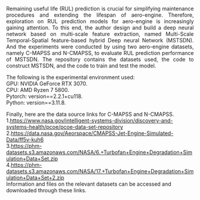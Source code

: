<p style="text-align:justify;"> 
Remaining useful life (RUL) prediction is crucial for simplifying maintenance procedures and extending the lifespan 
of aero-engine. Therefore, exploration on RUL prediction models for aero-engine is increasingly gaining attention. 
To this end, the author design and build a deep neural network based on multi-scale feature extraction, named Multi-Scale Temporal-Spatial 
feature-based hybrid Deep neural Network (MSTSDN). And the experiments were conducted by using two aero-engine datasets, 
namely C-MAPSS and N-CMAPSS, to evaluate RUL prediction performance of MSTSDN. The repository contains the datasets 
used, the code to construct MSTSDN, and the code to train and test the model.
</p>

<p style="text-align:justify;">  
The following is the experimental environment used:<br>
GPU: NVIDIA GeForce RTX 3070.<br>
CPU: AMD Ryzen 7 5800.<br>
Pytorch: version==2.2.1+cu118.<br>
Python: version==3.11.8.<br>
</p>

Finally, here are the data source links for C-MAPSS and N-CMAPSS. <br>
1.https://www.nasa.gov/intelligent-systems-division/discovery-and-systems-health/pcoe/pcoe-data-set-repository <br>
2.https://data.nasa.gov/Aeorspace/CMAPSS-Jet-Engine-Simulated-Data/ff5v-kuh6 <br>
3.https://phm-datasets.s3.amazonaws.com/NASA/6.+Turbofan+Engine+Degradation+Simulation+Data+Set.zip <br>
4.https://phm-datasets.s3.amazonaws.com/NASA/17.+Turbofan+Engine+Degradation+Simulation+Data+Set+2.zip <br>
Information and files on the relevant datasets can be accessed and downloaded through these links.